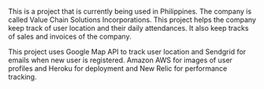 This is a project that is currently being used in Philippines.
The company is called Value Chain Solutions Incorporations.
This project helps the company keep track of user location and their daily attendances.
It also keep tracks of sales and invoices of the company.

This project uses Google Map API to track user location and Sendgrid for emails when new user is registered.
Amazon AWS for images of user profiles and Heroku for deployment and New Relic for performance tracking.


